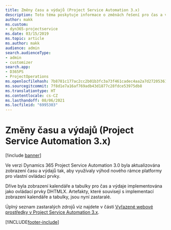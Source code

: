 ```yaml
---
title: Změny času a výdajů (Project Service Automation 3.x)
description: Toto téma poskytuje informace o změnách řešení pro čas a výdaje.
author: makk
ms.custom:
- dyn365-projectservice
ms.date: 03/15/2019
ms.topic: article
ms.author: makk
audience: admin
search.audienceType:
- admin
- customizer
search.app:
- D365PS
- ProjectOperations
ms.openlocfilehash: 7b8781c177ac2cc2b01b3fc3a73f461cadec4aa2a7d27205361bd6681994c240
ms.sourcegitcommit: 7f8d1e7a16af769adb43d1877c28fdce53975db8
ms.translationtype: HT
ms.contentlocale: cs-CZ
ms.lasthandoff: 08/06/2021
ms.locfileid: "6995303"
---
```

# <a name="time-and-expense-changes-project-service-automation-3x"></a>Změny času a výdajů (Project Service Automation 3.x)

[!include [banner](../../includes/psa-now-project-operations.md)]

Ve verzi Dynamics 365 Project Service Automation 3.0 byla aktualizována zobrazení času a výdajů tak, aby využívaly výhod nového rámce platformy pro vlastní ovládací prvky.

Dříve byla zobrazení kalendáře a tabulky pro čas a výdaje implementována jako ovládací prvky DHTMLX. Artefakty, které souvisejí s implementací zobrazení kalendáře a tabulky, jsou nyní zastaralé.

Úplný seznam zastaralých zdrojů viz najdete v části [Vyřazené webové prostředky v Project Service Automation 3.x](web-resources-deprecated-v3.x.md).


[!INCLUDE[footer-include](../../includes/footer-banner.md)]